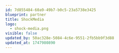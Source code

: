 ```yaml
---
id: 7d855484-60a9-49b7-b0c5-23a5738e3425
blueprint: partner
title: ShockMedia
logo:
  - shock-media.png
visible: false
updated_by: 50ac328e-5084-4c6e-9551-2fb5bb9f3d88
updated_at: 1747980890
---
```

